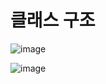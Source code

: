 # 클래스 구조

![image](https://user-images.githubusercontent.com/81552729/149245926-acee0833-e851-4246-821a-3645bbf1ff08.png)

![image](https://user-images.githubusercontent.com/81552729/148908935-e67a301a-4ef8-479a-93d0-b3ec6a24fb2d.png)

